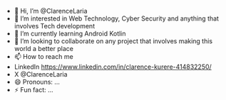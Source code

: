 - 👋 Hi, I’m @ClarenceLaria
- 👀 I’m interested in Web Technology, Cyber Security and anything that involves Tech development
- 🌱 I’m currently learning Android Kotlin
- 💞️ I’m looking to collaborate on any project that involves making this world a better place
- 📫 How to reach me
- LinkedIn https://www.linkedin.com/in/clarence-kurere-414832250/
- X @ClarenceLaria
- 😄 Pronouns: ...
- ⚡ Fun fact: ...

<!---
ClarenceLaria/ClarenceLaria is a ✨ special ✨ repository because its `README.md` (this file) appears on your GitHub profile.
You can click the Preview link to take a look at your changes.
--->
